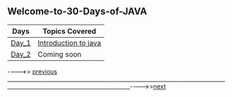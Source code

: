 ## Welcome-to-30-Days-of-JAVA

| Days          | Topics Covered |
| ------------- | ------------- |
| [Day_1]()         | [Introduction to java]() |
| [Day_2]()  | Coming soon  |




---->> [previous]()  __________________________________________________________________________________________________________________________---->>[next]()
